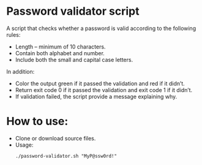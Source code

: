 # Password validator script
A script that checks whether a password is valid according to the following rules:
- Length – minimum of 10 characters.
- Contain both alphabet and number.
- Include both the small and capital case letters.

In addition:
- Color the output green if it passed the validation and red if it didn’t.<br>
- Return exit code 0 if it passed the validation and exit code 1 if it didn’t.<br>
- If validation failed, the script provide a message explaining why.

# How to use:
- Clone or download source files.
- Usage:
  ```
  ./password-validator.sh "MyP@ssw0rd!"
  ```

